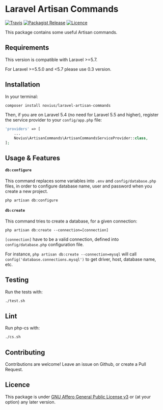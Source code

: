 # Laravel Artisan Commands
[![Travis](https://img.shields.io/travis/novius/laravel-artisan-commands.svg?maxAge=1800&style=flat-square)](https://travis-ci.org/novius/laravel-artisan-commands)
[![Packagist Release](https://img.shields.io/packagist/v/novius/laravel-artisan-commands.svg?maxAge=1800&style=flat-square)](https://packagist.org/packages/novius/laravel-artisan-commands)
[![Licence](https://img.shields.io/packagist/l/novius/laravel-artisan-commands.svg?maxAge=1800&style=flat-square)](https://github.com/novius/laravel-artisan-commands#licence)

This package contains some useful Artisan commands.

## Requirements

This version is compatible with Laravel >=5.7.

For Laravel >=5.5.0 and <5.7 please use 0.3 version.


## Installation

In your terminal:

```sh
composer install novius/laravel-artisan-commands
```

Then, if you are on Laravel 5.4 (no need for Laravel 5.5 and higher), register the service provider to your `config/app.php` file:

```php
'providers' => [
    ...
    Novius\ArtisanCommands\ArtisanCommandsServiceProvider::class,
];
```



## Usage & Features

#### `db:configure`

This command replaces some variables into `.env` and `config/database.php` files, 
in order to configure database name, user and password when you create a new project.


```
php artisan db:configure
```


#### `db:create`

This command tries to create a database, for a given connection:

```
php artisan db:create --connection=[connection]
```

`[connection]` have to be a valid connection, defined into `config/database.php` configuration file.

For instance, `php artisan db:create --connection=mysql` will call `config('database.connections.mysql')` to get driver, host, database name, etc.


## Testing

Run the tests with:

```sh
./test.sh
```


## Lint

Run php-cs with:

```sh
./cs.sh
```

## Contributing

Contributions are welcome!
Leave an issue on Github, or create a Pull Request.


## Licence

This package is under [GNU Affero General Public License v3](http://www.gnu.org/licenses/agpl-3.0.html) or (at your option) any later version.
